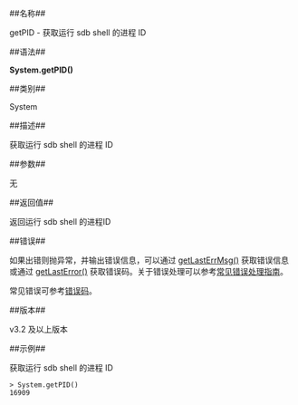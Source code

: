 ##名称##

getPID - 获取运行 sdb shell 的进程 ID

##语法##

**System.getPID()**

##类别##

System

##描述##

获取运行 sdb shell 的进程 ID

##参数##

无

##返回值##

返回运行 sdb shell 的进程ID

##错误##

如果出错则抛异常，并输出错误信息，可以通过 [getLastErrMsg()](manual/Manual/Sequoiadb_Command/Global/getLastErrMsg.md) 获取错误信息或通过 [getLastError()](manual/Manual/Sequoiadb_Command/Global/getLastError.md) 获取错误码。关于错误处理可以参考[常见错误处理指南](manual/FAQ/faq_sdb.md)。

常见错误可参考[错误码](manual/Manual/Sequoiadb_error_code.md)。

##版本##

v3.2 及以上版本

##示例##

获取运行 sdb shell 的进程 ID

```lang-javascript
> System.getPID()
16909
```